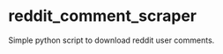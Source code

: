 reddit_comment_scraper
======================

Simple python script to download reddit user comments. 
